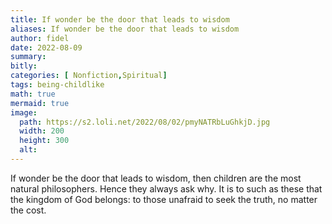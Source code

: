 ```yaml
---
title: If wonder be the door that leads to wisdom
aliases: If wonder be the door that leads to wisdom
author: fidel
date: 2022-08-09
summary: 
bitly: 
categories: [ Nonfiction,Spiritual]
tags: being-childlike
math: true
mermaid: true
image:
  path: https://s2.loli.net/2022/08/02/pmyNATRbLuGhkjD.jpg
  width: 200 
  height: 300 
  alt:
---
```

If wonder be the door that leads to wisdom, then children are the most natural philosophers. Hence they always ask why. It is to such as these that the kingdom of God belongs: to those unafraid to seek the truth, no matter the cost.